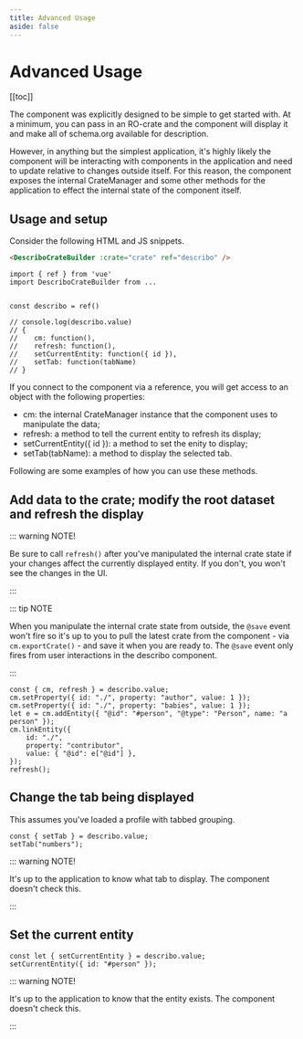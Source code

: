 ```yaml
---
title: Advanced Usage
aside: false
---
```


# Advanced Usage

[[toc]]

The component was explicitly designed to be simple to get started with. At a minimum, you can pass
in an RO-crate and the component will display it and make all of schema.org available for
description.

However, in anything but the simplest application, it's highly likely the component will be
interacting with components in the application and need to update relative to changes outside
itself. For this reason, the component exposes the internal CrateManager and some other methods for
the application to effect the internal state of the component itself.

## Usage and setup

Consider the following HTML and JS snippets.

```html
<DescriboCrateBuilder :crate="crate" ref="describo" />
```

```JS
import { ref } from 'vue'
import DescriboCrateBuilder from ...


const describo = ref()

// console.log(describo.value)
// {
//    cm: function(),
//    refresh: function(),
//    setCurrentEntity: function({ id }),
//    setTab: function(tabName)
// }
```

If you connect to the component via a reference, you will get access to an object with the following
properties:

-   cm: the internal CrateManager instance that the component uses to manipulate the data;
-   refresh: a method to tell the current entity to refresh its display;
-   setCurrentEntity({ id }): a method to set the enity to display;
-   setTab(tabName): a method to display the selected tab.

Following are some examples of how you can use these methods.

## Add data to the crate; modify the root dataset and refresh the display

::: warning NOTE!

Be sure to call `refresh()` after you've manipulated the internal crate state if your changes affect
the currently displayed entity. If you don't, you won't see the changes in the UI.

:::

::: tip NOTE

When you manipulate the internal crate state from outside, the `@save` event won't fire so it's up
to you to pull the latest crate from the component - via `cm.exportCrate()` - and save it when you
are ready to. The `@save` event only fires from user interactions in the describo component.

:::

```JS
const { cm, refresh } = describo.value;
cm.setProperty({ id: "./", property: "author", value: 1 });
cm.setProperty({ id: "./", property: "babies", value: 1 });
let e = cm.addEntity({ "@id": "#person", "@type": "Person", name: "a person" });
cm.linkEntity({
    id: "./",
    property: "contributor",
    value: { "@id": e["@id"] },
});
refresh();
```

## Change the tab being displayed

This assumes you've loaded a profile with tabbed grouping.

```JS
const { setTab } = describo.value;
setTab("numbers");
```

::: warning NOTE!

It's up to the application to know what tab to display. The component doesn't check this.

:::

## Set the current entity

```JS
const let { setCurrentEntity } = describo.value;
setCurrentEntity({ id: "#person" });
```

::: warning NOTE!

It's up to the application to know that the entity exists. The component doesn't check this.

:::
